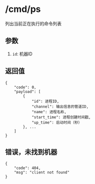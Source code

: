 # /cmd/ps

列出当前正在执行的命令列表

## 参数

1. `id`: 机器ID

## 返回值

    {
        "code": 0,
        "payload": [
            {
                "id": 进程ID,
                "channel": 输出信息的管道ID,
                "name": 进程名称,
                "start_time": 进程创建时间戳,
                "up_time": 启动时间（秒）
            }, ...
        ]
    }

## 错误，未找到机器

    {
        "code": 404,
        "msg": "client not found"
    }